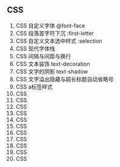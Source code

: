 ## CSS

1. CSS 自定义字体 @font-face
2. CSS 段落首字符下沉 :first-letter
3. CSS 自定义文本选中样式 :selection
4. CSS 现代字体栈
5. CSS 间隔与间距与换行
6. CSS 文本装饰 text-decoration
7. CSS 文字的阴影 text-shadow
8. CSS 文字溢出隐藏与超长标题自动省略号
9. CSS a标签样式
10. CSS 
11. CSS 
12. CSS 
13. CSS 
14. CSS 
15. CSS 
16. CSS 
17. CSS 
18. CSS 
19. CSS 
20. CSS 